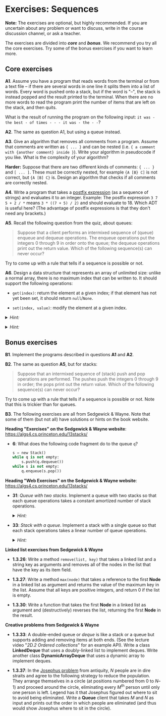 # Exercises: Sequences

**Note:**
The exercises are optional, but highly recommended.
If you are uncertain about any problem or want to discuss, write in the course discussion channel, or ask a teacher.

The exercises are divided into ***core*** and ***bonus***.
We recommend you try all the core exercises.
Try some of the bonus exercises if you want to learn more.

## Core exercises

**A1**.
Assume you have a program that reads words from the terminal or from a text file – if there are several words in one line it splits them into a list of words.
Every word is pushed onto a stack, but if the word is "–", the stack is instead popped and the result printed to the terminal.
When there are no more words to read the program print the number of items that are left on the stack, and then quits.

What is the result of running the program on the following input: `it was - the best - of times - - - it was - the - -`?

**A2**.
The same as question A1, but using a queue instead.

**A3**.
Give an algorithm that removes all comments from a program.
Assume that comments are written as `{ ... }` and can be nested (i.e. `{ a comment with {another comment} inside }`).
Write your algorithm in pseudocode if you like.
What is the complexity of your algorithm?

**Harder:**
Suppose that there are two different kinds of comments: `{ ... }` and `[ ... ]`.
These must be correctly nested, for example `{A [B} C]` is not correct, but `{A [B] C}` is.
Design an algorithm that checks if all comments are correctly nested.

**A4**.
Write a program that takes a [postfix expression](https://en.wikipedia.org/wiki/Reverse_Polish_notation) (as a sequence of strings) and evaluates it to an integer.
Example: The postfix expression `3 7 5 + 2 / *` means `3 * ((7 + 5) / 2)` and should evaluate to 18.
Which ADT is useful here?
(The advantage of postfix expressions is that they don't need any brackets.)

**A5**.
Recall the following question from the quiz, about queues:

> Suppose that a client performs an intermixed sequence of (queue) enqueue and dequeue operations.
> The enqueue operations put the integers 0 through 9 in order onto the queue; the dequeue operations print out the return value.
> Which of the following sequence(s) can never occur?

Try to come up with a rule that tells if a sequence is possible or not.

**A6**.
Design a data structure that represents an array of unlimited size: unlike a normal array, there is no maximum index that can be written to.
It should support the following operations:

- `get(index)`: return the element at a given index; if that element has not yet been set, it should return `null`/`None`.

- `set(index, value)`: modify the element at a given index.

<p><details><summary><em>Hint:</em></summary>
To implement the data structure, use a normal array but automatically grow it when necessary.
Use the array-doubling trick to ensure good performance.
</details></p>

<p><details><summary><em>Hint:</em></summary>
Note that in `set(...)`, if the index is much bigger than the current size of the array, you may have to double the size more than once.
</details></p>

## Bonus exercises

**B1**.
Implement the programs described in questions **A1** and **A2**.

**B2**.
The same as question **A5**, but for stacks:

> Suppose that an intermixed sequence of (stack) push and pop operations are performed.
> The pushes push the integers 0 through 9 in order; the pops print out the return value.
> Which of the following sequence(s) can never occur?

Try to come up with a rule that tells if a sequence is possible or not.
Note that this is trickier than for queues.

**B3**.
The following exercises are all from Sedgewick & Wayne.
Note that some of them (but not all) have solutions or hints on the book website.

**Heading "Exercises" on the Sedgewick & Wayne website**: <https://algs4.cs.princeton.edu/13stacks/>

- **6**: What does the following code fragment do to the queue `q`?

    ```python
    s = new Stack()
    while q is not empty:
        s.push(q.dequeue())
    while s is not empty:
        q.enqueue(s.pop())
    ```

**Heading "Web Exercises" on the Sedgewick & Wayne website**: <https://algs4.cs.princeton.edu/13stacks/>

- **31**: *Queue with two stacks*.
  Implement a queue with two stacks so that each queue operations takes a constant amortized number of stack operations.

  <p><details><summary><em>Hint:</em></summary>
  If you push elements onto a stack and then pop them all, they appear in reverse order.
  If you repeat this process, they're now back in order.
  </details></p>

- **33**: *Stack with a queue*.
  Implement a stack with a single queue so that each stack operations takes a linear number of queue operations.

  <p><details><summary><em>Hint:</em></summary>
  To delete an item, get all of the elements on the queue one at a time, and put them at the end, except for the last one which you should delete and return.
  (Note that this is a very inefficient solution.)
  </details></p>

**Linked list exercises from Sedgewick & Wayne**

- **1.3.26**:
  Write a method `remove(list, key)` that takes a linked list and a string key as arguments and removes all of the nodes in the list that have the key as its item field.

- **1.3.27**:
  Write a method `max(node)` that takes a reference to the first **Node** in a linked list as argument and returns the value of the maximum key in the list.
  Assume that all keys are positive integers, and return 0 if the list is empty.

- **1.3.30**:
  Write a function that takes the first **Node** in a linked list as argument and (destructively) reverses the list, returning the first **Node** in the result.

**Creative problems from Sedgewick & Wayne**

- **1.3.33**:
  A double-ended queue or *deque* is like a stack or a queue but supports adding and removing items at both ends.
  (See the lecture video "*2D.2 Ordered collections*" for an example API).
  Write a class **LinkedDeque** that uses a doubly-linked list to implement deques.
  Write another class **DynamicArrayDeque** that uses a dynamic array to implement deques.

- **1.3.37**:
  In the [Josephus problem](https://en.wikipedia.org/wiki/Josephus_problem) from antiquity, *N* people are in dire straits and agree to the following strategy to reduce the population.
  They arrange themselves in a circle (at positions numbered from 0 to *N*–1) and proceed around the circle, eliminating every *M*<sup>th</sup> person until only one person is left.
  Legend has it that Josephus figured out where to sit to avoid being eliminated.
  Write a **Queue** client that takes *M* and *N* as input and prints out the order in which people are eliminated (and thus would show Josephus where to sit in the circle).
